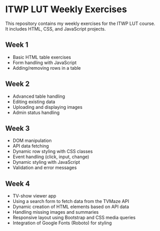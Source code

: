 # ITWP LUT Weekly Exercises

This repository contains my weekly exercises for the ITWP LUT course.  
It includes HTML, CSS, and JavaScript projects.

## Week 1
- Basic HTML table exercises
- Form handling with JavaScript
- Adding/removing rows in a table

## Week 2
- Advanced table handling
- Editing existing data
- Uploading and displaying images
- Admin status handling

## Week 3
- DOM manipulation
- API data fetching
- Dynamic row styling with CSS classes
- Event handling (click, input, change)
- Dynamic styling with JavaScript
- Validation and error messages

## Week 4
- TV-show viewer app
- Using a search form to fetch data from the TVMaze API
- Dynamic creation of HTML elements based on API data
- Handling missing images and summaries
- Responsive layout using Bootstrap and CSS media queries
- Integration of Google Fonts (Roboto) for styling